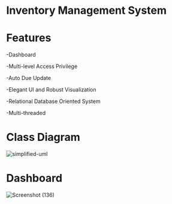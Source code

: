 # Inventory Management System

# Features
-Dashboard

-Multi-level Access Privilege

-Auto Due Update

-Elegant UI and Robust Visualization

-Relational Database Oriented System

-Multi-threaded

# Class Diagram
![simplified-uml](https://github.com/anshul2488/Project/assets/120451284/dfe24a52-cbb2-4b6c-b111-d168a7996309)

# Dashboard
![Screenshot (136)](https://github.com/anshul2488/Project/assets/120451284/98dc106a-f1a5-4e67-9e55-b96660f297ab)
